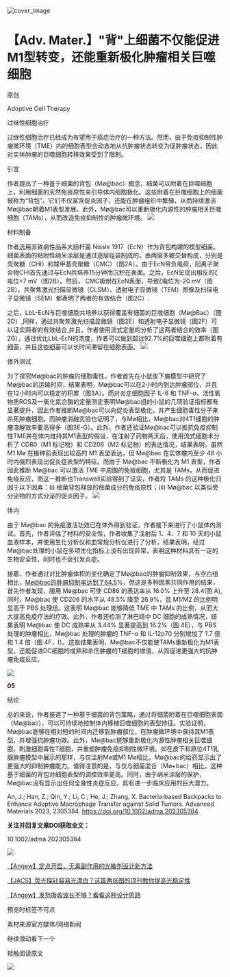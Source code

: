 ﻿![cover_image](https://mmbiz.qpic.cn/mmbiz_jpg/wzBk7nZmzgpQ5YYNCwRcUYXI7nVViabUeUaAtaGSL7FwJ3v1RHBSWeLrxic3xvK1zH4cRroUNRia9Pfh1icYM1Bdlg/0?wx_fmt=jpeg) 

#  【Adv. Mater.】"背"上细菌不仅能促进M1型转变，还能重新极化肿瘤相关巨噬细胞 
 
 原创

Adoptive Cell Therapy

过继性细胞治疗

过继性细胞治疗已经成为有望用于癌症治疗的一种方法。然而，由于免疫抑制性肿瘤微环境（TME）内的细胞表型会动态地从抗肿瘤状态转变为促肿瘤状态，因此对实体肿瘤的巨噬细胞转移效果受到了限制。



引言

作者提出了一种基于细菌的背包（Mø@bac）概念，细菌可以附着在巨噬细胞上，利用细菌的天然免疫原性来引导体内细胞极化。这些附着在巨噬细胞上的细菌被称为“背包”。它们不仅富含促炎因子，还能在肿瘤组织中繁殖，从而持续激活Mø@bac朝着M1表型发展。此外，Mø@bac可以重新极化内源性的肿瘤相关巨噬细胞（TAMs），从而改造免疫抑制性的肿瘤微环境。
![](../asset/2023-10-11_69ea6ec8432b5de09c935d0f7ae3d50b_0.png)



材料制备

作者选用非致病性品系大肠杆菌 Nissle 1917（EcN）作为背包构建的模型细菌。细菌表面的粘附性纳米涂层是通过逐层组装制成的，由两层多糖交替构成，分别是壳聚糖（CHI）和羧甲基壳聚糖（CMC）（图2A）。由于EcN带负电荷，阳离子聚合物CHI首先通过与EcN共培养15分钟而沉积在表面。之后，EcN呈现出相反的ζ电位+7 mV（图2B）。然后， CMC吸附在EcN表面，导致ζ电位为-20 mV（图2B）。共聚焦激光扫描显微镜（CLSM）、透射电子显微镜（TEM）图像及扫描电子显微镜（SEM）都表明了两者的有效结合（图2C）.

之后，LbL-EcN与巨噬细胞共培养以获得覆盖有细菌的巨噬细胞（Mø@Bac）（图2D）,同样，通过共聚焦激光扫描显微镜（图2E）和透射电子显微镜（图2F）可以证实两者的有效结合,并且，作者使用流式定量的分析了这两者结合的效率（图2G），通过优化LbL-EcN的浓度，作者可以做到超过92.7%的巨噬细胞上都附着有细菌，并且这些细菌可以长时间滞留在细胞表面。
![](../asset/2023-10-11_77f9d5dced74cd5641249fb9c35408af_1.png)



体外测试

为了探究Mø@bac的肿瘤的细胞毒性，作者首先在小鼠皮下瘤模型中研究了Mø@bac的运输时间，结果表明，Mø@bac可以在2小时内到达肿瘤部位，并且在12小时内可以稳定的积累（图3A）。而对炎症细胞因子 IL-6 和 TNF-α、活性氧物质ROS及一氧化氮合酶的定量测定表明Mø@bac组的小鼠的几项验证指标都有显著提升，因此作者推断Mø@bac可以向促炎表型极化，并产生细胞毒性分子来杀死肿瘤细胞。而肿瘤消融实验也证明了，与Mø相比，Mø@bac对4T1细胞的肿瘤溶解效率要高得多（图3E-G）。此外，作者还验证Mø@bac可以抵抗免疫抑制性TME并在体内维持其M1表型的假设，在注射了药物两天后，使用流式细胞术分析了 CD80（M1 标记物）和 CD206（M2 标记物）的表达情况，结果表明，虽然 M1 Mø 在接种前表现出较高的 M1 表型表达，但 Mø@bac 在实体瘤内至少 48 小时内强烈表现出促炎症表型的特征。而由于 Mø@bac 不断极化为 M1 表型，作者因此推断 Mø@bac 可以激活 TME 中周围的免疫细胞，尤其是 TAMs，从而促进免疫反应，而这一推断也Transwell实验得到了证实，作者将 TAMs 的这种极化归因于以下因素：(i) 细菌背包释放的细菌成分的免疫原性；(ii) Mø@bac 以类似旁分泌物的方式分泌的促炎因子。
![](../asset/2023-10-11_976644f6c2cd28b362f09bf71da1f2b8_2.png)


体内

由于 Mø@bac 的免疫激活功效已在体外得到验证，作者接下来进行了小鼠体内测试。首先，作者评估了材料的安全性，作者收集了注射后 1、4、7 和 10 天的小鼠血液样本，并使用生化分析仪和血常规分析仪进行了分析，结果表明，经过Mø@bac处理的小鼠在多项生化指标上没有出现异常，表明这种材料具有一定的生物安全性，同时也不会引发炎症。

接着，作者通过对比肿瘤体积的变化确定了Mø@bac的肿瘤抑制效果，与空白组相比，Mø@bac的肿瘤抑制率达到了64.5%，但这是多种因素共同作用的结果，首先作者发现，服用 Mø@bac 可使 CD86 的表达率从 16.0% 上升至 28.4(图 A),同时，Mø@bac 使 CD206 的水平从 48.5% 降至 26.9%，且 M1/M2 的比例明显高于 PBS 处理组。这表明 Mø@bac 能够降低 TME 中 TAMs 的比例，从而大大提高免疫疗法的疗效。此外，作者还检测了淋巴结中 DC 细胞的成熟情况，结果表明 Mø@bac 使 DC 成熟率从 3.44% 显著提高到 16.2%（图 4E），与 PBS 处理的肿瘤相比，Mø@bac 处理的肿瘤的 TNF-α 和 IL-12p70 分别增加了 1.7 倍和 1.4 倍（图 4F，I）。这些结果表明，Mø@bac不仅能使TAMs重新极化为M1表型，还能促进DC细胞的成熟和杀伤肿瘤的T细胞的增值，从而促进更强大的抗肿瘤免疫反应。

![](../asset/2023-10-11_3f2fea7781470d1c0114fd8873ceb684_3.png)

**05**

结论

总的来说，作者报道了一种基于细菌的背包策略，通过将细菌附着在巨噬细胞表面（Mø@bac），可以可持续地控制体内移植巨噬细胞的表型特征。实验证明，Mø@bac能够在相对短的时间内迁移到肿瘤部位，在肿瘤微环境中保持其M1表型，并增强抗肿瘤功效。此外，Mø@bac能够重新极化内源性肿瘤相关巨噬细胞，刺激细胞毒性T细胞，并重塑肿瘤免疫抑制性微环境。如在皮下和原位4T1乳腺肿瘤模型中展示的那样，与仅注射Mø或M1 Mø相比，Mø@bac的给药显示出了更强大的抑制肿瘤能力。值得注意的是，与仅与细菌混合（Mø+bac）相比，这种基于细菌的背包对细胞表型的调控效率更高。同时，由于纳米涂层的保护，Mø@bac没有显示出任何全身性炎症反应，具有进一步临床应用的巨大潜力。

An, J.; Han, Z.; Qin, Y.; Li, C.; He, J.; Zhang, X. Bacteria‐based Backpacks to Enhance Adoptive Macrophage Transfer against Solid Tumors. Advanced Materials 2023, 2305384. https://doi.org/10.1002/adma.202305384.

**关注并回复文章DOI获取全文：**

10.1002/adma.202305384

![](../asset/2023-10-11_eb46ebd50de486a852e98de208de520d_4.png)


[【Angew】定点开启，无毒副作用的光敏剂设计新方法](http://mp.weixin.qq.com/s?__biz=MzkzOTI1OTMwNg==&amp;mid=2247484193&amp;idx=1&amp;sn=0f1905dd02260722dbb84b9bac54e187&amp;chksm=c2f2e7e4f5856ef2f93a30a066edb3f5ee57744b277b59becb2084ec05cfe58b4250a6420c0d&amp;scene=21#wechat_redirect)



[【JACS】荧光探针容易光漂白？这篇两张图的顶刊教你提高光稳定性](http://mp.weixin.qq.com/s?__biz=MzkzOTI1OTMwNg==&amp;mid=2247484125&amp;idx=1&amp;sn=8bf9c01a22d0f49adedea18944bd8772&amp;chksm=c2f2e618f5856f0ea0672f190bcc2c23148d07cef50c856ea61095f4cebdbe795ee75919fc1d&amp;scene=21#wechat_redirect)



[【Angew】发愁吸收波长不够？看看这种设计思路](http://mp.weixin.qq.com/s?__biz=MzkzOTI1OTMwNg==&amp;mid=2247484091&amp;idx=1&amp;sn=4be856d9ec100c467cb9bf607fb4f0ec&amp;chksm=c2f2e67ef5856f6822e7b085b4d6c2d116f82297e80dd8bf26fff6d0485e5b2ebeaad06ba539&amp;scene=21#wechat_redirect)

预览时标签不可点

素材来源官方媒体/网络新闻

  继续滑动看下一个 

 轻触阅读原文 

  ![](http://mmbiz.qpic.cn/mmbiz_png/wzBk7nZmzgq7v9Dg22Sz7VtfIJUOJaRx0AfgRtlrKZzKwOhTlicicAor2tvrgf1LUONnpYH3wKPRRrtL6nCvs0tQ/0?wx_fmt=png)  

